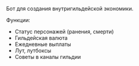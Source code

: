 Бот для создания внутригильдейской экономики.

Функции:
- Статус персонажей (ранения, смерти)
- Гильдейская валюта
- Ежедневные выплаты
- Лут, лутбоксы
- Советы в каналы гильдии